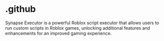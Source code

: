 # .github
Synapse Executor is a powerful Roblox script executor that allows users to run custom scripts in Roblox games, unlocking additional features and enhancements for an improved gaming experience.
